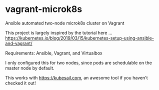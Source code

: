 # vagrant-microk8s
Ansible automated two-node microk8s cluster on Vagrant

This project is largely inspired by the tutorial here ... https://kubernetes.io/blog/2019/03/15/kubernetes-setup-using-ansible-and-vagrant/

Requirements: Ansible, Vagrant, and Virtualbox
              
I only configured this for two nodes, since pods are schedulable on the master node by default.

This works with https://kubesail.com, an awesome tool if you haven't checked it out!
